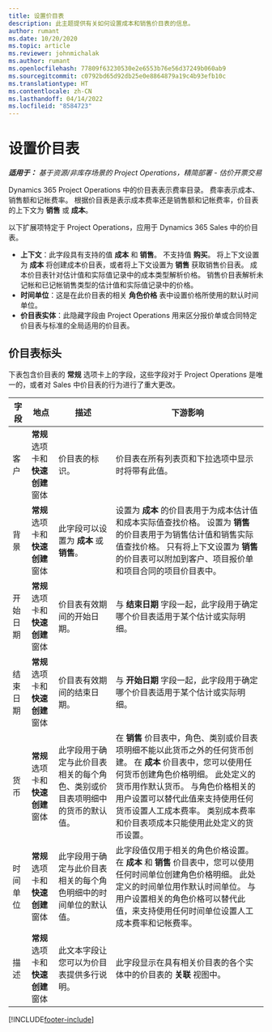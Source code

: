 ```yaml
---
title: 设置价目表
description: 此主题提供有关如何设置成本和销售价目表的信息。
author: rumant
ms.date: 10/20/2020
ms.topic: article
ms.reviewer: johnmichalak
ms.author: rumant
ms.openlocfilehash: 77809f63230530e2e6553b76e56d37249b060ab9
ms.sourcegitcommit: c0792bd65d92db25e0e8864879a19c4b93efb10c
ms.translationtype: HT
ms.contentlocale: zh-CN
ms.lasthandoff: 04/14/2022
ms.locfileid: "8584723"
---
```

# <a name="set-up-price-lists"></a>设置价目表

_**适用于：** 基于资源/非库存场景的 Project Operations，精简部署 - 估价开票交易_

Dynamics 365 Project Operations 中的价目表表示费率目录。 费率表示成本、销售额和记帐费率。 根据价目表是表示成本费率还是销售额和记帐费率，价目表的上下文为 **销售** 或 **成本**。

以下扩展项特定于 Project Operations，应用于 Dynamics 365 Sales 中的价目表。

- **上下文**：此字段具有支持的值 **成本** 和 **销售**。 不支持值 **购买**。 将上下文设置为 **成本** 将创建成本价目表，或者将上下文设置为 **销售** 获取销售价目表。 成本价目表针对估计值和实际值记录中的成本类型解析价格。 销售价目表解析未记帐和已记帐销售类型的估计值和实际值记录中的价格。
- **时间单位**：这是在此价目表的相关 **角色价格** 表中设置价格所使用的默认时间单位。
- **价目表实体**：此隐藏字段由 Project Operations 用来区分报价单或合同特定价目表与标准的全局适用的价目表。

## <a name="price-list-header"></a>价目表标头

下表包含价目表的 **常规** 选项卡上的字段，这些字段对于 Project Operations 是唯一的，或者对 Sales 中价目表的行为进行了重大更改。

| 字段 | 地点 | 描述 | 下游影响 |
| --- | --- | --- | --- |
| 客户 | **常规** 选项卡和 **快速创建** 窗体 | 价目表的标识。 | 价目表在所有列表页和下拉选项中显示时将带有此值。|
| 背景 | **常规** 选项卡和 **快速创建** 窗体 | 此字段可以设置为 **成本** 或 **销售**。 | 设置为 **成本** 的价目表用于为成本估计值和成本实际值查找价格。 设置为 **销售** 的价目表用于为销售估计值和销售实际值查找价格。 只有将上下文设置为 **销售** 的价目表可以附加到客户、项目报价单和项目合同的项目价目表中。 |
| 开始日期 | **常规** 选项卡和 **快速创建** 窗体 | 价目表有效期间的开始日期。 | 与 **结束日期** 字段一起，此字段用于确定哪个价目表适用于某个估计或实际明细。 |
| 结束日期 | **常规** 选项卡和 **快速创建** 窗体 | 价目表有效期间的结束日期。 | 与 **开始日期** 字段一起，此字段用于确定哪个价目表适用于某个估计或实际明细。 |
| 货币 | **常规** 选项卡和 **快速创建** 窗体 | 此字段用于确定与此价目表相关的每个角色、类别或价目表项明细中的货币的默认值。 | 在 **销售** 价目表中，角色、类别或价目表项明细不能以此货币之外的任何货币创建。 在 **成本** 价目表中，您可以使用任何货币创建角色价格明细。 此处定义的货币用作默认货币。 与角色价格相关的用户设置可以替代此值来支持使用任何货币设置人工成本费率。 类别成本费率和价目表项成本只能使用此处定义的货币设置。 |
| 时间单位 | **常规** 选项卡和 **快速创建** 窗体 | 此字段用于确定与此价目表相关的每个角色明细中的时间单位的默认值。 | 此字段值仅用于相关的角色价格设置。 在 **成本** 和 **销售** 价目表中，您可以使用任何时间单位创建角色价格明细。 此处定义的时间单位用作默认时间单位。 与用户设置相关的角色价格可以替代此值，来支持使用任何时间单位设置人工成本费率和记帐费率。 |
| 描述 | **常规** 选项卡和 **快速创建** 窗体 | 此文本字段让您可以为价目表提供多行说明。 | 此字段显示在具有相关价目表的各个实体中的价目表的 **关联** 视图中。 |


[!INCLUDE[footer-include](../includes/footer-banner.md)]